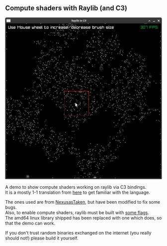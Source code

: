 ## Compute shaders with Raylib (and C3)

![Screenshot of the demo](./docs/images/screenshot.png)

A demo to show compute shaders working on raylib via C3 bindings.  
It is a mostly 1-1 translation from [here](https://github.com/c3lang/vendor/blob/main/libraries/raylib55.c3l/raylib.c3i) to get familiar with the language.

The ones used are from [NexusasTaken](https://github.com/NexushasTaken/raylib.c3l), but have been modified to fix some bugs.  
Also, to enable compute shaders, raylib must be built with [some flags](https://github.com/NexushasTaken/raylib.c3l/issues/8).  
The amd64 linux library shipped has been replaced with one which does, so that the demo can work.

If you don't trust random binaries exchanged on the internet (you really should not!) please build it yourself.
